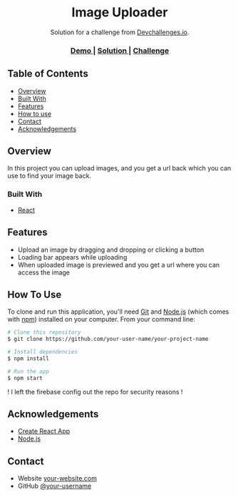 <h1 align="center">Image Uploader</h1>

<div align="center">
   Solution for a challenge from  <a href="http://devchallenges.io" target="_blank">Devchallenges.io</a>.
</div>

<div align="center">
  <h3>
    <a href="https://robinaerts-imageuploader.netlify.app/">
      Demo
    </a>
    <span> | </span>
    <a href="https://github.com/robinaerts/Image-Uploader">
      Solution
    </a>
    <span> | </span>
    <a href="https://devchallenges.io/challenges/O2iGT9yBd6xZBrOcVirx">
      Challenge
    </a>
  </h3>
</div>

<!-- TABLE OF CONTENTS -->

## Table of Contents

- [Overview](#overview)
- [Built With](#built-with)
- [Features](#features)
- [How to use](#how-to-use)
- [Contact](#contact)
- [Acknowledgements](#acknowledgements)

<!-- OVERVIEW -->

## Overview

In this project you can upload images, and you get a url back which you can use to find your image back.

<!-- ![screenshot](https://user-images.githubusercontent.com/16707738/92399059-5716eb00-f132-11ea-8b14-bcacdc8ec97b.png)

Introduce your projects by taking a screenshot or a gif. Try to tell visitors a story about your project by answering:

- Where can I see your demo?
- What was your experience?
- What have you learned/improved?
- Your wisdom? :) -->

### Built With

<!-- This section should list any major frameworks that you built your project using. Here are a few examples.-->

- [React](https://reactjs.org/)

## Features

<!-- List the features of your application or follow the template. Don't share the figma file here :) -->

- Upload an image by dragging and dropping or clicking a button
- Loading bar appears while uploading
- When uploaded image is previewed and you get a url where you can access the image

## How To Use

<!-- Example: -->

To clone and run this application, you'll need [Git](https://git-scm.com) and [Node.js](https://nodejs.org/en/download/) (which comes with [npm](http://npmjs.com)) installed on your computer. From your command line:

```bash
# Clone this repository
$ git clone https://github.com/your-user-name/your-project-name

# Install dependencies
$ npm install

# Run the app
$ npm start
```

! I left the firebase config out the repo for security reasons !

## Acknowledgements

<!-- This section should list any articles or add-ons/plugins that helps you to complete the project. This is optional but it will help you in the future. For example -->
- [Create React App](https://create-react-app.dev/)
- [Node.js](https://nodejs.org/)

## Contact

- Website [your-website.com](https://robinaerts.netlify.app)
- GitHub [@your-username](https://github.com/robinaerts)
